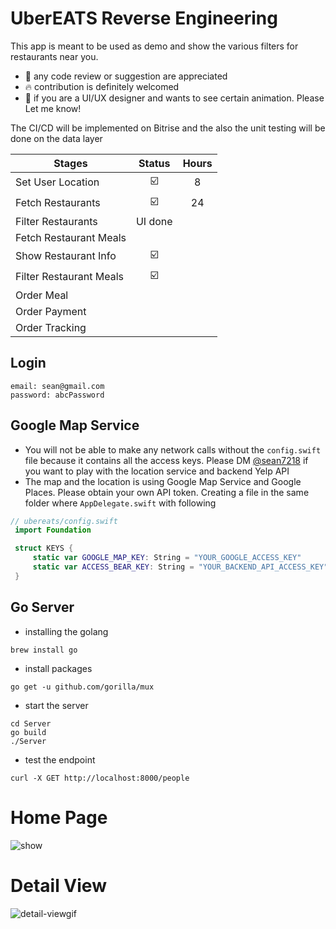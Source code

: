 # UberEATS Reverse Engineering
This app is meant to be used as demo and show the various filters for restaurants near you. 

- :bow: any code review or suggestion are appreciated
- :fire: contribution is definitely welcomed
- :raised_hands: if you are a UI/UX designer and wants to see certain animation. Please Let me know!

The CI/CD will be implemented on Bitrise and the also the unit testing will be done on the data layer

| Stages                  | Status                          |  Hours |
| ----------------------- |:-------------------------------:| :-----:|
| Set User Location       |:ballot_box_with_check:          | 8      |
| Fetch Restaurants       |:ballot_box_with_check:          | 24     |
| Filter Restaurants      | UI done                         |        |
| Fetch Restaurant Meals  |                                 |        |
| Show Restaurant Info    | :ballot_box_with_check:         |        |
| Filter Restaurant Meals | :ballot_box_with_check:         |        |
| Order Meal              |                                 |        |
| Order Payment           |                                 |        |
| Order Tracking          |                                 |        |

## Login
```
email: sean@gmail.com
password: abcPassword

```

## Google Map Service 
- You will not be able to make any network calls without the `config.swift` file because it contains all the access keys. Please DM [@sean7218](https://twitter/sean7218) if you want to play with the location service and backend Yelp API
- The map and the location is using Google Map Service and Google Places. Please obtain your own API token. Creating a file in the same folder where `AppDelegate.swift` with following
```swift
// ubereats/config.swift
 import Foundation

 struct KEYS {
     static var GOOGLE_MAP_KEY: String = "YOUR_GOOGLE_ACCESS_KEY"
     static var ACCESS_BEAR_KEY: String = "YOUR_BACKEND_API_ACCESS_KEY"
 }
 ```

## Go Server
- installing the golang
```
brew install go
```

- install packages
```
go get -u github.com/gorilla/mux
```
- start the server
```
cd Server
go build
./Server
```
- test the endpoint
```
curl -X GET http://localhost:8000/people
```

# Home Page
![show](https://github.com/sean7218/ubereats/blob/master/UberEATS/Design/iPhone-X_MockUp.gif)

# Detail View
![detail-viewgif](https://user-images.githubusercontent.com/18454151/43378304-059d4f7e-9394-11e8-85b8-7aefb9896e65.gif)
